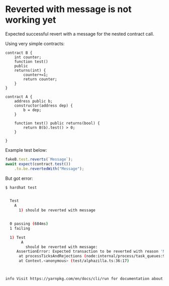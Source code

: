 

# Reverted with message is not working yet

Expected successful revert with a message for the nested contract call. 

Using very simple contracts:
```solidity
contract B {
    int counter;
    function test()
    public 
    returns(int) {
        counter+=1;
        return counter;
    }
}

contract A {
    address public b;
    constructor(address dep) {
        b = dep;
    }

    function test() public returns(bool) {
        return B(b).test() > 0;
    }

}
```

Example test below:
```typescript
fakeB.test.reverts(`Message`);
await expect(contract.test())
    .to.be.revertedWith("Message");
```


But got error:

```bash
$ hardhat test


  Test
    A
      1) should be reverted with message


  0 passing (684ms)
  1 failing

  1) Test
       A
         should be reverted with message:
     AssertionError: Expected transaction to be reverted with reason 'Message', but it reverted without a reason
      at processTicksAndRejections (node:internal/process/task_queues:96:5)
      at Context.<anonymous> (test/alphazilla.ts:36:17)



info Visit https://yarnpkg.com/en/docs/cli/run for documentation about this command.
```
